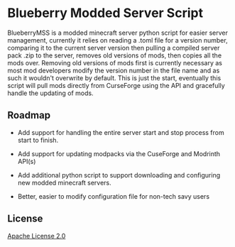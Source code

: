 # Blueberry Modded Server Script

BlueberryMSS is a modded minecraft server python script for easier server management, currently it relies on reading a .toml file for a version number, comparing it to the current server version then pulling a compiled server pack .zip to the server, removes old versions of mods, then copies all the mods over. Removing old versions of mods first is currently necessary as most mod developers modify the version number in the file name and as such it wouldn't overwrite by default. This is just the start, eventually this script will pull mods directly from CurseForge using the API and gracefully handle the updating of mods.




## Roadmap

- Add support for handling the entire server start and stop process from start to finish.

- Add support for updating modpacks via the CuseForge and Modrinth API(s)

- Add additional python script to support downloading and configuring new modded minecraft servers.

- Better, easier to modify configuration file for non-tech savy users


## License

[Apache License 2.0](https://choosealicense.com/licenses/apache-2.0/)

